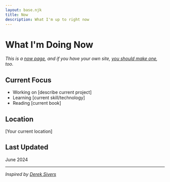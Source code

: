 ```yaml
---
layout: base.njk
title: Now
description: What I'm up to right now
---
```


# What I'm Doing Now

*This is a [now page](https://nownownow.com/about), and if you have your own site, [you should make one](https://nownownow.com/about), too.*

## Current Focus

- Working on [describe current project]
- Learning [current skill/technology]
- Reading [current book]

## Location

[Your current location]

## Last Updated

June 2024

---

*Inspired by [Derek Sivers](https://sivers.org/nowff)*

